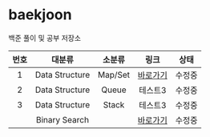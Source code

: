 # baekjoon

백준 풀이 및 공부 저장소


|번호|대분류|소분류|링크|상태|
|:---:|:---:|:---:|:---:|:---:|
|1|Data Structure|Map/Set|[바로가기](https://github.com/Ian0121/baekjoon/tree/main/solution/Data_Structure_Map_Set)|수정중|
|2|Data Structure|Queue|테스트3|수정중|
|3|Data Structure|Stack|테스트3|수정중|
||Binary Search||[바로가기](https://github.com/Ian0121/baekjoon/tree/main/solution/Binary_Search)|수정중|
